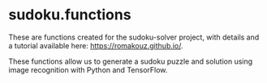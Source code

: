 # sudoku.functions

These are functions created for the sudoku-solver project, with details and a tutorial available here: https://romakouz.github.io/.

These functions allow us to generate a sudoku puzzle and solution using image recognition with Python and TensorFlow.

